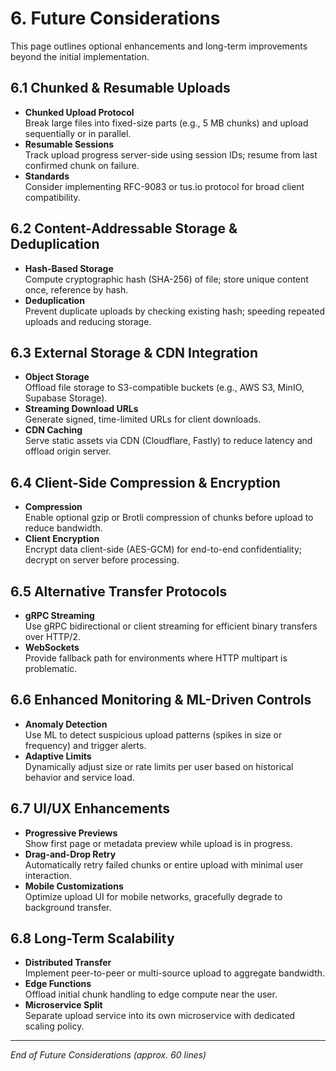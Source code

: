 # 6. Future Considerations

This page outlines optional enhancements and long-term improvements beyond the initial implementation.

## 6.1 Chunked & Resumable Uploads

- **Chunked Upload Protocol**  
  Break large files into fixed-size parts (e.g., 5 MB chunks) and upload sequentially or in parallel.
- **Resumable Sessions**  
  Track upload progress server-side using session IDs; resume from last confirmed chunk on failure.
- **Standards**  
  Consider implementing RFC-9083 or tus.io protocol for broad client compatibility.

## 6.2 Content-Addressable Storage & Deduplication

- **Hash-Based Storage**  
  Compute cryptographic hash (SHA-256) of file; store unique content once, reference by hash.
- **Deduplication**  
  Prevent duplicate uploads by checking existing hash; speeding repeated uploads and reducing storage.

## 6.3 External Storage & CDN Integration

- **Object Storage**  
  Offload file storage to S3-compatible buckets (e.g., AWS S3, MinIO, Supabase Storage).
- **Streaming Download URLs**  
  Generate signed, time-limited URLs for client downloads.
- **CDN Caching**  
  Serve static assets via CDN (Cloudflare, Fastly) to reduce latency and offload origin server.

## 6.4 Client-Side Compression & Encryption

- **Compression**  
  Enable optional gzip or Brotli compression of chunks before upload to reduce bandwidth.
- **Client Encryption**  
  Encrypt data client-side (AES-GCM) for end-to-end confidentiality; decrypt on server before processing.

## 6.5 Alternative Transfer Protocols

- **gRPC Streaming**  
  Use gRPC bidirectional or client streaming for efficient binary transfers over HTTP/2.
- **WebSockets**  
  Provide fallback path for environments where HTTP multipart is problematic.

## 6.6 Enhanced Monitoring & ML-Driven Controls

- **Anomaly Detection**  
  Use ML to detect suspicious upload patterns (spikes in size or frequency) and trigger alerts.
- **Adaptive Limits**  
  Dynamically adjust size or rate limits per user based on historical behavior and service load.

## 6.7 UI/UX Enhancements

- **Progressive Previews**  
  Show first page or metadata preview while upload is in progress.
- **Drag-and-Drop Retry**  
  Automatically retry failed chunks or entire upload with minimal user interaction.
- **Mobile Customizations**  
  Optimize upload UI for mobile networks, gracefully degrade to background transfer.

## 6.8 Long-Term Scalability

- **Distributed Transfer**  
  Implement peer-to-peer or multi-source upload to aggregate bandwidth.
- **Edge Functions**  
  Offload initial chunk handling to edge compute near the user.
- **Microservice Split**  
  Separate upload service into its own microservice with dedicated scaling policy.

---

_End of Future Considerations (approx. 60 lines)_
